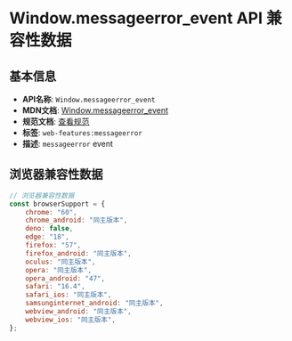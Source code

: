 # Window.messageerror_event API 兼容性数据

## 基本信息

- **API名称**: `Window.messageerror_event`
- **MDN文档**: [Window.messageerror_event](https://developer.mozilla.org/docs/Web/API/Window/messageerror_event)
- **规范文档**: [查看规范](https://html.spec.whatwg.org/multipage/indices.html#event-messageerror,https://html.spec.whatwg.org/multipage/webappapis.html#handler-window-onmessageerror)
- **标签**: `web-features:messageerror`
- **描述**: `messageerror` event

## 浏览器兼容性数据

```javascript
// 浏览器兼容性数据
const browserSupport = {
    chrome: "60",
    chrome_android: "同主版本",
    deno: false,
    edge: "18",
    firefox: "57",
    firefox_android: "同主版本",
    oculus: "同主版本",
    opera: "同主版本",
    opera_android: "47",
    safari: "16.4",
    safari_ios: "同主版本",
    samsunginternet_android: "同主版本",
    webview_android: "同主版本",
    webview_ios: "同主版本",
};

```

